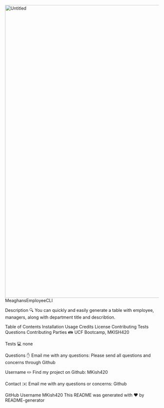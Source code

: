 <img width="960" alt="Untitled" src="https://user-images.githubusercontent.com/106093711/181402474-1e2f5e9c-61a4-495a-98a1-c6c9495caecb.png">
MeaghansEmployeeCLI

Description
🔍 You can quickly and easily generate a table with employee, managers, along with department title and describtion.

Table of Contents
Installation
Usage
Credits
License
Contributing
Tests
Questions
Contributing Parties
👪 UCF Bootcamp, MKISH420

Tests
💻 none

Questions
✋ Email me with any questions: Please send all questions and concerns through Github

Username
✏️ Find my project on Github: MKish420

Contact
✉️ Email me with any questions or concerns: Github

GitHub Username
MKish420 This README was generated with ❤️ by README-generator

